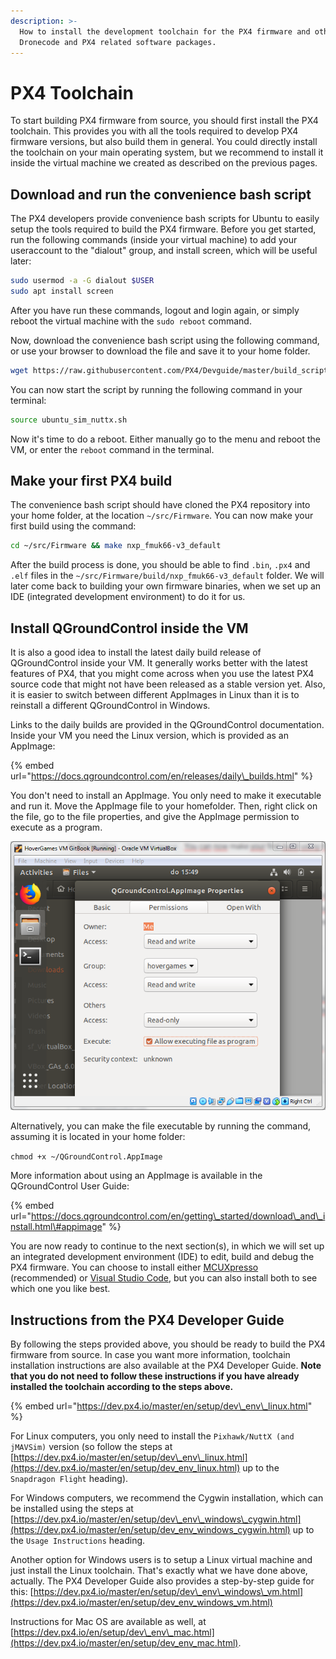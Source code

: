 ```yaml
---
description: >-
  How to install the development toolchain for the PX4 firmware and other
  Dronecode and PX4 related software packages.
---
```


# PX4 Toolchain

To start building PX4 firmware from source, you should first install the PX4 toolchain. This provides you with all the tools required to develop PX4 firmware versions, but also build them in general. You could directly install the toolchain on your main operating system, but we recommend to install it inside the virtual machine we created as described on the previous pages.

## Download and run the convenience bash script

The PX4 developers provide convenience bash scripts for Ubuntu to easily setup the tools required to build the PX4 firmware. Before you get started, run the following commands \(inside your virtual machine\) to add your useraccount to the "dialout" group, and install screen, which will be useful later:

```bash
sudo usermod -a -G dialout $USER
sudo apt install screen
```

After you have run these commands, logout and login again, or simply reboot the virtual machine with the `sudo reboot` command.

Now, download the convenience bash script using the following command, or use your browser to download the file and save it to your home folder.

```bash
wget https://raw.githubusercontent.com/PX4/Devguide/master/build_scripts/ubuntu_sim_nuttx.sh
```

You can now start the script by running the following command in your terminal:

```bash
source ubuntu_sim_nuttx.sh
```

Now it's time to do a reboot. Either manually go to the menu and reboot the VM, or enter the `reboot` command in the terminal.

## Make your first PX4 build

The convenience bash script should have cloned the PX4 repository into your home folder, at the location `~/src/Firmware`. You can now make your first build using the command:

```bash
cd ~/src/Firmware && make nxp_fmuk66-v3_default
```

After the build process is done, you should be able to find `.bin`, `.px4` and `.elf` files in the `~/src/Firmware/build/nxp_fmuk66-v3_default` folder. We will later come back to building your own firmware binaries, when we set up an IDE \(integrated development environment\) to do it for us.

## Install QGroundControl inside the VM

It is also a good idea to install the latest daily build release of QGroundControl inside your VM. It generally works better with the latest features of PX4, that you might come across when you use the latest PX4 source code that might not have been released as a stable version yet. Also, it is easier to switch between different AppImages in Linux than it is to reinstall a different QGroundControl in Windows.

Links to the daily builds are provided in the QGroundControl documentation. Inside your VM you need the Linux version, which is provided as an AppImage:

{% embed url="https://docs.qgroundcontrol.com/en/releases/daily\_builds.html" %}

You don't need to install an AppImage. You only need to make it executable and run it. Move the AppImage file to your homefolder. Then, right click on the file, go to the file properties, and give the AppImage permission to execute as a program.

![](../../.gitbook/assets/image%20%28137%29.png)

Alternatively, you can make the file executable by running the command, assuming it is located in your home folder:

`chmod +x ~/QGroundControl.AppImage`

More information about using an AppImage is available in the QGroundControl User Guide:

{% embed url="https://docs.qgroundcontrol.com/en/getting\_started/download\_and\_install.html\#appimage" %}

You are now ready to continue to the next section\(s\), in which we will set up an integrated development environment \(IDE\) to edit, build and debug the PX4 firmware. You can choose to install either [MCUXpresso](mcuxpresso.md) \(recommended\) or [Visual Studio Code](mcuxpresso.md), but you can also install both to see which one you like best.

## Instructions from the PX4 Developer Guide

By following the steps provided above, you should be ready to build the PX4 firmware from source. In case you want more information, toolchain installation instructions are also available at the PX4 Developer Guide. **Note that you do not need to follow these instructions if you have already installed the toolchain according to the steps above.**

{% embed url="https://dev.px4.io/master/en/setup/dev\_env\_linux.html" %}

For Linux computers, you only need to install the `Pixhawk/NuttX (and jMAVSim)` version \(so follow the steps at [https://dev.px4.io/master/en/setup/dev\_env\_linux.html](https://dev.px4.io/master/en/setup/dev_env_linux.html) up to the `Snapdragon Flight` heading\).

For Windows computers, we recommend the Cygwin installation, which can be installed using the steps at [https://dev.px4.io/master/en/setup/dev\_env\_windows\_cygwin.html](https://dev.px4.io/master/en/setup/dev_env_windows_cygwin.html) up to the `Usage Instructions` heading. 

Another option for Windows users is to setup a Linux virtual machine and just install the Linux toolchain. That's exactly what we have done above, actually. The PX4 Developer Guide also provides a step-by-step guide for this: [https://dev.px4.io/master/en/setup/dev\_env\_windows\_vm.html](https://dev.px4.io/master/en/setup/dev_env_windows_vm.html)

Instructions for Mac OS are available as well, at [https://dev.px4.io/en/setup/dev\_env\_mac.html](https://dev.px4.io/master/en/setup/dev_env_mac.html).

